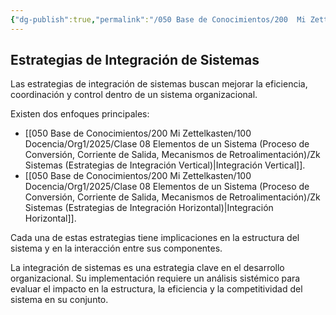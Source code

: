 ```yaml
---
{"dg-publish":true,"permalink":"/050 Base de Conocimientos/200  Mi Zettelkasten/100 Docencia/Org1/2025/Clase 08 Elementos de un Sistema (Proceso de Conversión, Corriente de Salida, Mecanismos de Retroalimentación)/Zk Sistemas (Estrategias de Integración)/","tags":["digitalGarden"]}
---
```


## Estrategias de Integración de Sistemas

Las estrategias de integración de sistemas buscan mejorar la eficiencia, coordinación y control dentro de un sistema organizacional.

Existen dos enfoques principales:
- [[050 Base de Conocimientos/200  Mi Zettelkasten/100 Docencia/Org1/2025/Clase 08 Elementos de un Sistema (Proceso de Conversión, Corriente de Salida, Mecanismos de Retroalimentación)/Zk Sistemas (Estrategias de Integración Vertical)\|Integración Vertical]].
- [[050 Base de Conocimientos/200  Mi Zettelkasten/100 Docencia/Org1/2025/Clase 08 Elementos de un Sistema (Proceso de Conversión, Corriente de Salida, Mecanismos de Retroalimentación)/Zk Sistemas (Estrategias de Integración Horizontal)\|Integración Horizontal]].

Cada una de estas estrategias tiene implicaciones en la estructura del sistema y en la interacción entre sus componentes.

La integración de sistemas es una estrategia clave en el desarrollo organizacional. Su implementación requiere un análisis sistémico para evaluar el impacto en la estructura, la eficiencia y la competitividad del sistema en su conjunto.